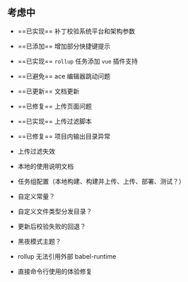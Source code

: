 ## 考虑中

* ==已实现== 补丁校验系统平台和架构参数
* ==已添加== 增加部分快捷键提示
* ==已实现== `rollup` 任务添加 `vue` 插件支持
* ==已避免== ace 编辑器跳动问题

* ==已更新== 文档更新
* ==已修复== 上传页面问题
* ==已实现== 上传过滤脚本
* ==已修复== 项目内输出目录异常

* 上传过滤失效
* 本地的使用说明文档
* 任务组配置（本地构建、构建并上传、上传、部署、测试？）
* 自定义常量？
* 自定义文件类型分发目录？

* 更新后校验失败的回退？
* 黑夜模式主题？

* rollup 无法引用外部 babel-runtime
* 直接命令行使用的体验修复
